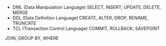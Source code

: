- DML (Data Manipulation Language) SELECT, INSERT, UPDATE, DELETE, MERGE
- DDL (Data Definition Language) CREATE, ALTER, DROP, RENAME, TRUNCATE
- TCL (Transaction Control Language) COMMIT, ROLLBACK, SAVEPOINT

JOIN, GROUP BY, WHERE
